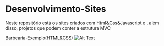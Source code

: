 # Desenvolvimento-Sites
Neste repositório está os sites criados com Html&amp;Css&amp;Javascript e , além disso, projetos que podem conter a estrutura MVC

Barbearia-Exemplo(HTML&CSS)
![Alt Text](https://media.giphy.com/media/3BNQwJdsdqTuWgNy4x/giphy.gif)
